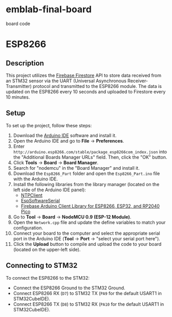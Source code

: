 # emblab-final-board
 board code 

# ESP8266

## Description

This project utilizes the [Firebase Firestore](https://firebase.google.com/docs/firestore) API to store data received from an STM32 sensor via the UART (Universal Asynchronous Receiver-Transmitter) protocol and transmitted to the ESP8266 module. The data is updated on the ESP8266 every 10 seconds and uploaded to Firestore every 10 minutes.

## Setup

To set up the project, follow these steps:

1. Download the [Arduino IDE](https://www.arduino.cc/en/software) software and install it.
2. Open the Arduino IDE and go to **File** -> **Preferences**.
3. Enter `http://arduino.esp8266.com/stable/package_esp8266com_index.json` into the "Additional Boards Manager URLs" field. Then, click the "OK" button.
4. Click **Tools** -> **Board** -> **Board Manager**.
5. Search for "nodemcu" in the "Board Manager" and install it.
6. Download the `Esp8266_Part` folder and open the `Esp8266_Part.ino` file with the Arduino IDE.
7. Install the following libraries from the library manager (located on the left side of the Arduino IDE panel):
   - [NTPClient](https://github.com/arduino-libraries/NTPClient)
   - [EspSoftwareSerial](https://github.com/plerup/espsoftwareserial/)
   - [Firebase Arduino Client Library for ESP8266, ESP32, and RP2040 Pico](https://github.com/mobizt/Firebase-ESP-Client)
8. Go to **Tool** -> **Board** -> **NodeMCU 0.9 (ESP-12 Module)**.
9. Open the `Network.cpp` file and update the define variables to match your configuration.
10. Connect your board to the computer and select the appropriate serial port in the Arduino IDE (**Tool** -> **Port** -> "select your serial port here").
11. Click the **Upload** button to compile and upload the code to your board (located on the upper-left side).

## Connecting to STM32

To connect the ESP8266 to the STM32:

- Connect the ESP8266 Ground to the STM32 Ground.
- Connect ESP8266 RX (`D7`) to STM32 TX (`PA9` for the default USART1 in STM32CubeIDE).
- Connect ESP8266 TX (`D8`) to STM32 RX (`PA10` for the default USART1 in STM32CubeIDE).
